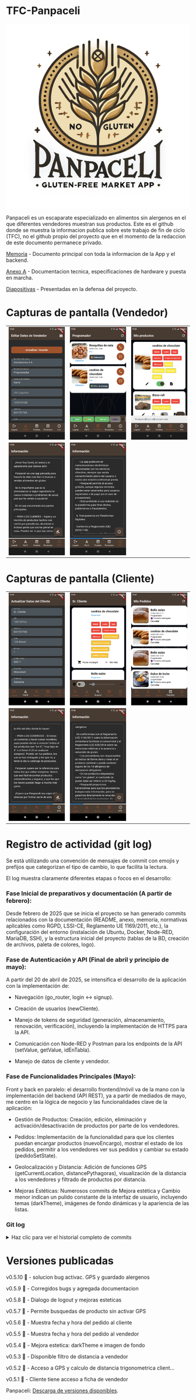 # TFC-Panpaceli

<p align="center">
  <img src="https://github.com/elarreglador/TFC-Panpaceli/blob/main/Img/Logos/Logo.png" alt="Logotipo" width="800" title="Panpaceli">
</p>

Panpaceli es un escaparate especializado en alimentos sin alergenos en el que diferentes vendedores muestran sus productos. Este es el github donde se muestra la informacion publica sobre este trabajo de fin de ciclo (TFC), no el github propio del proyecto que en el momento de la redaccion de este documento permanece privado.

[Memoria](https://github.com/elarreglador/TFC-Panpaceli/blob/main/Memoria/IES%20Abastos.%202024-25.%20Proyecto%20DAM.%207U.%20David%20Moreno%20Bolivar.pdf) - Documento principal con toda la informacion de la App y el backend.

[Anexo A](https://github.com/elarreglador/TFC-Panpaceli/blob/main/Memoria/Anexo%20A.pdf) - Documentacion tecnica, especificaciones de hardware y puesta en marcha.

[Diapositivas](https://github.com/elarreglador/TFC-Panpaceli/blob/main/Memoria/Diapositivas.pdf) - Presentadas en la defensa del proyecto.

# Capturas de pantalla (Vendedor)

<table>
  <tr>
    <td><img src="https://github.com/elarreglador/TFC-Panpaceli/blob/main/Img/Fotos%20y%20capturas/Capturas%20propias/Screenshot_2025-05-19-17-29-00-708_com.example.panpaceli.jpg" alt="" width="200" title="Datos de vendedor"></td>
    <td><img src="https://github.com/elarreglador/TFC-Panpaceli/blob/main/Img/Fotos%20y%20capturas/Capturas%20propias/Screenshot_2025-05-19-17-29-09-819_com.example.panpaceli.jpg" alt="" width="200" title="Listado de pedidos de vendedor"></td>
    <td><img src="https://github.com/elarreglador/TFC-Panpaceli/blob/main/Img/Fotos%20y%20capturas/Capturas%20propias/Screenshot_2025-05-19-17-29-19-043_com.example.panpaceli.jpg" alt="" width="200" title="Listado de productos propios"></td>
  </tr>
  <tr>
    <td><img src="https://github.com/elarreglador/TFC-Panpaceli/blob/main/Img/Fotos%20y%20capturas/Capturas%20propias/Screenshot_2025-05-19-17-29-24-270_com.example.panpaceli.jpg" alt="" width="200" title="Info."></td>
    <td><img src="https://github.com/elarreglador/TFC-Panpaceli/blob/main/Img/Fotos%20y%20capturas/Capturas%20propias/Screenshot_2025-05-19-17-29-30-548_com.example.panpaceli.jpg" alt="" width="200" title="Info."></td>
    <td><img src="" alt="" width="200" title=""></td>
  </tr>
</table>

# Capturas de pantalla (Cliente)

<table>
  <tr>
    <td><img src="https://github.com/elarreglador/TFC-Panpaceli/blob/main/Img/Fotos%20y%20capturas/Capturas%20propias/Screenshot_2025-05-19-17-47-30-770_com.example.panpaceli.jpg" alt="" width="200" title="Datos de cliente"></td>
    <td><img src="https://github.com/elarreglador/TFC-Panpaceli/blob/main/Img/Fotos%20y%20capturas/Capturas%20propias/Screenshot_2025-05-19-17-47-43-810_com.example.panpaceli.jpg" alt="" width="200" title="Listado de productos disponibles"></td>
    <td><img src="https://github.com/elarreglador/TFC-Panpaceli/blob/main/Img/Fotos%20y%20capturas/Capturas%20propias/Screenshot_2025-05-19-17-47-48-038_com.example.panpaceli.jpg" alt="" width="200" title="Listado de pedidos de cliente"></td>
  </tr>
  <tr>
    <td><img src="https://github.com/elarreglador/TFC-Panpaceli/blob/main/Img/Fotos%20y%20capturas/Capturas%20propias/Screenshot_2025-05-19-17-47-54-987_com.example.panpaceli.jpg" alt="" width="200" title="Info."></td>
    <td><img src="https://github.com/elarreglador/TFC-Panpaceli/blob/main/Img/Fotos%20y%20capturas/Capturas%20propias/Screenshot_2025-05-19-17-48-00-891_com.example.panpaceli.jpg" alt="" width="200" title="Info."></td>
    <td><img src="" alt="" width="200" title=""></td>
  </tr>
</table>

# Registro de actividad (git log)

Se está utilizando una convención de mensajes de commit con emojis y prefijos que categorizan el tipo de cambio, lo que facilita la lectura.

El log muestra claramente diferentes etapas o focos en el desarrollo:

### Fase Inicial de preparativos y documentación (A partir de febrero):

Desde febrero de 2025 que se inicia el proyecto se han generado commits relacionados con la documentación (README, anexo, memoria, normativas aplicables como RGPD, LSSI-CE, Reglamento UE 1169/2011, etc.), la configuración del entorno (instalación de Ubuntu, Docker, Node-RED, MariaDB, SSH), y la estructura inicial del proyecto (tablas de la BD, creación de archivos, paleta de colores, logo).

### Fase de Autenticación y API (Final de abril y principio de mayo):

A partir del 20 de abril de 2025, se intensifica el desarrollo de la aplicación con la implementación de:

- Navegación (go_router, login <-> signup).

- Creación de usuarios (newCliente).

- Manejo de tokens de seguridad (generación, almacenamiento, renovación, verificación), incluyendo la implementación de HTTPS para la API.

- Comunicación con Node-RED y Postman para los endpoints de la API (setValue, getValue, idEnTabla).

- Manejo de datos de cliente y vendedor.

### Fase de Funcionalidades Principales (Mayo):

Front y back en paralelo: el desarrollo frontend/móvil va de la mano con la implementación del backend (API REST), ya a partir de mediados de mayo, me centro en la lógica de negocio y las funcionalidades clave de la aplicación:

- Gestión de Productos: Creación, edición, eliminación y activación/desactivación de productos por parte de los vendedores.

- Pedidos: Implementación de la funcionalidad para que los clientes puedan encargar productos (nuevoEncargo), mostrar el estado de los pedidos, permitir a los vendedores ver sus pedidos y cambiar su estado (pedidoSetState).

- Geolocalización y Distancia: Adición de funciones GPS (getCurrentLocation, distancePythagoras), visualización de la distancia a los vendedores y filtrado de productos por distancia.

- Mejoras Estéticas: Numerosos commits de Mejora estética y Cambio menor indican un pulido constante de la interfaz de usuario, incluyendo temas (darkTheme), imágenes de fondo dinámicas y la apariencia de las listas.


### Git log
<details>
  <summary>Haz clic para ver el historial completo de commits</summary>
<pre>
* 9941d4a [David Moreno | 2025-05-28]  (HEAD -> main, origin/main, origin/HEAD) 🔴🐞 Node-red export: Corregido bug de guardado nuevo producto
* 8be5952 [elarreglador | 2025-05-27]  🐞 Bug corregido: Fuerza recarga de searchScreen tras 1a actiavacion GPS
* 0e65894 [elarreglador | 2025-05-24]  🐞 Bug corregido: Filtro de productos por distancia
* 37347fe [David Moreno | 2025-05-22]  (tag: v0.5.10) ✨ Cambio menor: notificacion a vendedor para recarga tras editar producto
* fe797e6 [David Moreno | 2025-05-22]  🐞 Bug corregido: Muestra distancia al vendedor
* 0acf720 [David Moreno | 2025-05-21]  🐞 Bug corregido: Corregido funcionamiento switch GPS
* 2343a44 [David Moreno | 2025-05-21]  ✨ Cambio menor:	Eliminados warnings relativos al theme
* ec8f230 [David Moreno | 2025-05-21]  🔴 Node-red export: Solucionado bug en updateProducto
* f0537fc [David Moreno | 2025-05-21]  🐞 Bug corregido: productFormScreen guarda los alergenos
* e633bc2 [David Moreno | 2025-05-21]  Agregado agradecimiento y propuesta de mejora
* 979de84 [elarreglador | 2025-05-21]  🔥 Borrado: Eliminada pantalla no usada
* 47905e5 [David Moreno | 2025-05-20]  1a Revision del anexo
* 69b82dd [David Moreno | 2025-05-20]  Agregada diapositivas
* 9a3ab53 [David Moreno | 2025-05-20]  2a Revision finalizada
* d8ba6cd [David Moreno | 2025-05-20]  2a Revision finalizada
* add1411 [elarreglador | 2025-05-20]  2a Revision. Estado actual: 2.4.1 Ingresos
* a408849 [David Moreno | 2025-05-19]  📚 Documentación: Revision de la memoria
* 88f8e5a [elarreglador | 2025-05-19]  Revision de documentacion hasta 2.2.1.8 Tablas de alergenos
* cca3ac7 [elarreglador | 2025-05-18]  (tag: v0.5.9) 🎨 Mejora estética: Editados colores de texto
* afd7915 [elarreglador | 2025-05-18]  🐞 Bug corregido: partnerViewScreen muestra mail de vendedor
* d58f4a0 [elarreglador | 2025-05-18]  🐞 Bug corregido: clientViewScreen se muestra mail de cliente
* 958487d [elarreglador | 2025-05-18]  📚 Documentación: Corregido texto en info. screen
* 596edb2 [elarreglador | 2025-05-18]  📚 Documentación: Documentado git log
* 91d4018 [elarreglador | 2025-05-18]  (tag: v0.5.8) 💡 Nueva funcionalidad: Agregado dialogo logout a vendedor
* b564d3b [elarreglador | 2025-05-18]  ✨ Cambio menor: dialogo logout permite cancelar, salir y logout
* a0a023e [elarreglador | 2025-05-18]  💡 Nueva funcionalidad: Agregado dialogo logout
* 8971120 [elarreglador | 2025-05-18]  🎨 Mejora estética: Editados colores de texto en tarjetas orderListScreen
* f2970db [elarreglador | 2025-05-18]  🎨 Mejora estética: Editados colores dependientes del theme
* 0f5662e [elarreglador | 2025-05-18]  (tag: v0.5.7) 💡 Nueva funcionalidad: searchScreen tambien funciona sin activar GPS
* f459f92 [elarreglador | 2025-05-18]  (tag: v0.5.6) 💡 Nueva funcionalidad: Muestra fecha y hora en ordersListScreen
* dcb9b1e [elarreglador | 2025-05-18]  (tag: v0.5.5) 💡 Nueva funcionalidad: Muestra fecha y hora en myOrdersListScreen
* ebdf77e [elarreglador | 2025-05-18]  🎨 Mejora estética: Editado darkTheme para mejor estetica
* 3b61f44 [elarreglador | 2025-05-17]  (tag: v0.5.4) 🎨 Mejora estética: loading de perfil vendedor y cliente muestran imagen de fondo que cambia con el theme
* 8da75f2 [elarreglador | 2025-05-17]  🎨 Mejora estética: Editado darkTheme para mejor estetica
* 6b295ad [elarreglador | 2025-05-17]  🎨 Mejora estética: todos los listados de productos de la app muestran imagen de fondo que cambia con el theme
* b84cc95 [elarreglador | 2025-05-17]  🎨 Mejora estética: orderListScreen muestra imagen de fondo que cambia con el theme
* 26557f5 [elarreglador | 2025-05-17]  📐 Formato y limpieza del código: Comentarios y reubicacion de codigo
* e5039d9 [elarreglador | 2025-05-17]  (tag: v0.5.3) 💡 Nueva funcionalidad: Filtro de distancia
* ad2b6dd [elarreglador | 2025-05-17]  ⚙️ Nueva(s) función(es) GPS: getConfirmadoUsuario(), setConfirmadoUsuario(), getAccesoGPS(), setAccesoGPS(), getFakeLocation()
* a2e9475 [elarreglador | 2025-05-17]  📐 Formato y limpieza del código: Comentarios y reubicacion de codigo
* 014c19c [elarreglador | 2025-05-16]  (tag: v0.5.2) 💡 Nueva funcionalidad: SearchScreen muestra distancia hasta el vendedor
* 5498aa1 [elarreglador | 2025-05-16]  ✨ Cambio menor: Muestra distancia falsa en searchScreen
* 9884459 [elarreglador | 2025-05-16]  ⚙️ Nueva(s) función(es): GPS.distancePythagoras() calcula distancias a partir de posiciones GPS
* 94dffe8 [elarreglador | 2025-05-16]  ✨ Cambio menor: Boton guardar en topBar de editPartnerScreen
* 788f2a0 [elarreglador | 2025-05-16]  💡 Nueva funcionalidad: editPartnerScreen permite geolocalizacion
* b721ca6 [elarreglador | 2025-05-16]  ✨ Cambio menor: Obtenemos la posicion gps a costa de no precargar esa info. Pendiente de corregir
* 68096f2 [elarreglador | 2025-05-16]  ⚙️ Nueva(s) función(es): GPS.getCurrentLocation()
* a72dc61 [elarreglador | 2025-05-16]  ✨ Cambio menor: Boton de geolocalizacion en editPartnerScreen
* c9e2b37 [elarreglador | 2025-05-16]  🐞 Bug corregido: al mostrar el vendedor en el mapa se le ubica segun su direccion, provincia y ciudad en lugar de por el CP
* 420b262 [elarreglador | 2025-05-16]  📜 Nueva(s) clase(s): creado gps.dart con info sobre trigonometria basica
* b600299 [elarreglador | 2025-05-16]  (tag: v0.5.1) 💡 Nueva funcionalidad: Se muestran datos del vendedor al pulsar sobre su nombre en searchScreen
* fbf391c [elarreglador | 2025-05-16]  🟠 Postman export: Nuevo endpoint /panpaceli/listadoProductos devuelve tambien info del vendedor
* 1e10998 [elarreglador | 2025-05-16]  🔴 Node-red export: Nuevo endpoint /panpaceli/listadoProductos devuelve tambien info del vendedor
* 6eaa202 [elarreglador | 2025-05-16]  🔗 Nuevo(s) API REST endpoint(s): navegacion de nombre vendedor en searchScreen a partnerViewScreen
* c01f26b [elarreglador | 2025-05-15]  (tag: v0.5.0) 📐 Formato y limpieza del código: comentarios y ordenado de funciones
* 2420874 [elarreglador | 2025-05-15]  🐞 Bug corregido: searchScreen no queda con roturlo Cargando... en topBar
* cb456e5 [elarreglador | 2025-05-15]  💡 Nueva funcionalidad: myProductListScreen admite recarga de productos
* 46d3873 [elarreglador | 2025-05-15]  💡 Nueva funcionalidad: productFormScreen guarda cambios en productos
* 992bdec [elarreglador | 2025-05-15]  🟠 Postman export: endpoint /panpaceli/updateProducto funcional
* 2b7b976 [elarreglador | 2025-05-15]  🔴 Node red: endpoint /panpaceli/updateProducto funcional
* 2d6d287 [elarreglador | 2025-05-15]  📐 Formato y limpieza del código: Comentado y tabulado
* 98a8e29 [elarreglador | 2025-05-15]  💡 Nueva funcionalidad: productFormScreen carga productos para su edicion
* 55d0ad4 [elarreglador | 2025-05-15]  📅 Creado script para visualizar un calendario de commits
* 5eef8cb [elarreglador | 2025-05-15]  (⎇) Finalizado merge hotFix/estadoPedido
* 90778e5 [elarreglador | 2025-05-15]  (⎇) Previo a merge de hotFix/estadoPedido
* ed4d4e9 [elarreglador | 2025-05-15]  🔴 Node red: endpoint /panpaceli/pedidoSetState corregido y simplificado
* 64fe895 [elarreglador | 2025-05-15]  ✨ Cambio menor: Muestra nombre de cliente en searchScreen
* c0d1556 [elarreglador | 2025-05-15]  (⎇) Inicio hotFix/estadoPedido
* 5e1ea7f [elarreglador | 2025-05-15]  (⎇) Previo hotFix/estadoPedido
* ad477c8 [elarreglador | 2025-05-14]  Carga parcial de datos de producto en productFormScreen
* 920dc68 [elarreglador | 2025-05-14]  Navegacion de myProductsListScrenn a productFormScreen transporta el producto, pendiente importar producto a los campos de texto
* 24e15b8 [elarreglador | 2025-05-14]  🎨 Mejora estética: Nombre comercial en topBar de vendedor en myOrdersListScreen
* a27169a [elarreglador | 2025-05-14]  🎨 Mejora estética: myProductListScreen muestra descripcion de producto en un contenedor
* b388185 [elarreglador | 2025-05-14]  ✨ Cambio menor: Corregido texto de informacion
* f17f971 [elarreglador | 2025-05-14]  💡 Nueva funcionalidad: myProductListScreen permite eliminar productos desactivados
* 634ee01 [elarreglador | 2025-05-14]  🟠 Postman export: endpoint /panpaceli/delProducto funcional
* 208d83a [elarreglador | 2025-05-14]  🔴 Node red: endpoint /panpaceli/delProducto funcional
* 0ade3b9 [elarreglador | 2025-05-14]  💡 Nueva funcionalidad: se puede acceder al perfil del cliente desde cada pedido en myOrderListScreen
* 10cdcdb [elarreglador | 2025-05-14]  🎨 Mejora estética: clientViewScreen muestra un esqueleto de ejemplo con datos fake
* 8c1896c [elarreglador | 2025-05-14]  🟠 Postman export: endpoint /panpaceli/getExplicitValue funcional
* 366b333 [elarreglador | 2025-05-14]  🔴 Node red: endpoint /panpaceli/getExplicitValue funcional
* 1dacfc0 [elarreglador | 2025-05-14]  🔗 Navegación a pantallas:	Navega de nombre usuario en cada pedido de myOrderListScreen a clientViewScreen
* 11485a4 [elarreglador | 2025-05-14]  💡 Nueva funcionalidad: Vendedor puede activar y desactivar sus productos
* 5e9cbb8 [elarreglador | 2025-05-13]  🔴 Node red: endpoint /panpaceli/setProductoActivo funcional
* 88cce69 [elarreglador | 2025-05-13]  📱 pantalla/vista/pagina: Agregado a myProductsListScreen boton que activa y desactiva el producto
* b5a65ef [elarreglador | 2025-05-13]  🎨 Mejora estética: myOrderListScreen separa la primera tarjeta de la barra superior
* 58df0d8 [elarreglador | 2025-05-13]  ✨ Cambio menor: dialogo para confirmar cambio de estado en myOrdersListScreen
* b8755d4 [elarreglador | 2025-05-13]  🎨 Mejora estética: los datos quedan ordenados en la tarjeta
* f4174d1 [elarreglador | 2025-05-13]  💡 Nueva funcionalidad: myOrderListScreen muestra nombre y telefono del cliente, tambien permite llamar
* ca7153c [elarreglador | 2025-05-13]  myOrdersListScreen permite cambiar el estado de los pedidos
* 5166f69 [elarreglador | 2025-05-13]  🟠 Postman export: endpoint /panpaceli/pedidoSetState funcional
* 7037626 [elarreglador | 2025-05-13]  🔴 Node red: endpoint /panpaceli/pedidoSetState funcional
* c3fed30 [elarreglador | 2025-05-13]  ✨ Cambio menor:	myOrderListScreen muestra el nombre del cliente
* c02ba29 [elarreglador | 2025-05-13]  🎨 Mejora estética: Nuevo theme y mejora estetica en navbar de vendedor y cliente
* 035a019 [elarreglador | 2025-05-13]  💡 Nueva funcionalidad: filtro de myOrderListScreen muestra/oculta pedidos cancelados
* ecbd0da [elarreglador | 2025-05-13]  🎨 Mejora estética: myOrdersListScreen y ordersListScreen muestran pedidos cancelados en gris y codigo de colores para los estados
* 22e7f20 [elarreglador | 2025-05-12]  🔴 Node red: endpoint /panpaceli/misEncargosVendedor entrega info del cliente
* 22ba028 [elarreglador | 2025-05-12]  🚨 Corregidos warnings
* 1e01b8a [elarreglador | 2025-05-12]  🔥 Borrado: Eliminado boton de filtro de ultimos 10 dias
* b187321 [elarreglador | 2025-05-12]  ✨ Cambio menor: filtro para el vendedor segun estado de pedidos en myOrdersListScreen funciona mejor
* 09ce55d [elarreglador | 2025-05-12]  💡 Nueva funcionalidad: filtro para el vendedor segun estado de pedidos en myOrdersListScreen
* 1bfc5b6 [elarreglador | 2025-05-12]  📱 pantalla/vista/pagina: myOrderListScreen muestra los pedidos que tiene el vendedor
* 542198d [elarreglador | 2025-05-12]  🟠 Postman export: endpoint /panpaceli/misEncargosVendedor funcional
* 77d4cae [elarreglador | 2025-05-12]  🔴 Node red: endpoint /panpaceli/misEncargosVendedor funcional
* 8bce515 [elarreglador | 2025-05-12]  💡 Nueva funcionalidad: Boton logout en navbar de cliente y vendedor
* 94c1b62 [elarreglador | 2025-05-12]  📚 Documentación: Comentado codigo en navbar de cliente y vendedor
* 1203864 [elarreglador | 2025-05-12]  📱 pantalla/vista/pagina: myOrdersListScreen basica
* 6aa9d66 [elarreglador | 2025-05-12]  🐞 Bug corregido: no hay parpadeo al cargar datos del vendedor
* 72dd11f [elarreglador | 2025-05-12]  ✨ Cambio menor: Se muestra barra de carga en editClientScreen
* 8ffbba4 [elarreglador | 2025-05-12]  📚 Documentación: Agrego comentarios a editPartnerScreen
* 1d190ee [elarreglador | 2025-05-12]  💡 Nueva funcionalidad: al tirar hacia abajo recarga orderListScreen
* 52145dd [elarreglador | 2025-05-12]  💡 Nueva funcionalidad: Boton de recarga en orderListScreen
* 7831bf5 [elarreglador | 2025-05-12]  🐞 Bug corregido: Solucionado problema que impedia cancelar pedido por parte de cliente
* 0fe9eaf [elarreglador | 2025-05-12]   🎨 Mejora estética: Al leer el apartado legal o acerca se muestra barra de desplazamiento
* 6063793 [elarreglador | 2025-05-12]  📐 Formato y limpieza: Retirado codigo inutil y mejorada apariencia de la pantalla
* abf1e2e [elarreglador | 2025-05-12]  🟠 Postman export: endpoint /panpaceli/estadoPedidos
* 6cd59e2 [elarreglador | 2025-05-12]  🔴 Node red: endpoint /panpaceli/estadoPedido funcional
* 31e863b [elarreglador | 2025-05-12]  🅧  OrderScreen permite cancelar pedidos
* a18f940 [elarreglador | 2025-05-11]  🧿 orderListScreen muestra el estado del pedido
* ce10a6a [elarreglador | 2025-05-11]  📱 pantalla/vista/pagina: orderListScreen muestra pedios reales
* fd5e58f [elarreglador | 2025-05-11]  🔴 Node red: endpoint /panpaceli/misEncargosCliente agrega un objeto vendedor
* efad1f6 [elarreglador | 2025-05-11]  📱 pantalla/vista/pagina: order_list_screen simula tener pedidos
* 897057b [elarreglador | 2025-05-11]  🔴 Node red: endpoint /panpaceli/misEncargosCliente agrega un objeto producto
* 16db0e3 [elarreglador | 2025-05-11]  🟠 Postman export: endpoint /panpaceli/misEncargosCliente
* ae53685 [elarreglador | 2025-05-11]  🔴 Node red: endpoint /panpaceli/misEncargosCliente funcional
* ea6e58e [elarreglador | 2025-05-11]  (tag: v0.4.0) 💡 Nueva funcionalidad: El usuario ya puede encargar productos
* ee93c85 [elarreglador | 2025-05-11]  🟠 Postman export: endpoint /panpaceli/nuevoEncargo
* f22ec38 [elarreglador | 2025-05-11]  🔴 Node red: endpoint /panpaceli/nuevoEncargo funcional
* 1bc5272 [elarreglador | 2025-05-11]  Ventana de confirmacion de encargo
* b4acee9 [elarreglador | 2025-05-11]  📱 pantalla/vista/pagina: searchScreen muestra todos los productos
* 08c87a0 [elarreglador | 2025-05-11]  📐 Formato y limpieza del código: Macrocomenteario
* 58e3b29 [elarreglador | 2025-05-11]  🟠 Postman export: endpoint /panpaceli/listaProductos
* 7583529 [elarreglador | 2025-05-11]  🔴 Node red: endpoint /panpaceli/listaProductos funcional
* 9698c17 [elarreglador | 2025-05-10]  aviso en myProductsListScreen en caso de que el vendedor no tenga productos
* 2558c21 [elarreglador | 2025-05-10]  🐞 Bug corregido: Solucionado problema que impedia agregar datos de vendedor al crear usuario
* bb0801c [elarreglador | 2025-05-10]  🎨 Mejora estética: Agrego logo y espaciado en login y signup
* 9a58df8 [elarreglador | 2025-05-10]  🎨 Mejora estética: indicador de carga hasta que edit_partner_screen carga datos
* 15cd557 [elarreglador | 2025-05-10]  🔥 Borrado: Eliminado aboutScreen, tambien en go_router
* 2275d76 [elarreglador | 2025-05-10]  ⚖️  Pantalla Legal y Acerca funcionales
* 5ca7baf [elarreglador | 2025-05-10]  🔴🐞 Node-red export: endpoint /panpaceli/newProducto guarda los alergenos
* 2326b68 [elarreglador | 2025-05-10]  ✨ Cambio menor: obtiene listado de productos en myProductsListScreen
* 1046bbf [elarreglador | 2025-05-10]  ✨ Cambio menor: Simula ok listado de productos en myProductsListScreen
* 867e39e [elarreglador | 2025-05-10]  🔴🐞 Node-red export: endpoint /panpaceli/newProducto guarda los alergenos
* 8ba98af [elarreglador | 2025-05-10]  🔴 Node-red export: endpoint /panpaceli/misProductos devuelve info de alergenos
* 43c5d0e [elarreglador | 2025-05-10]  🟠 Postman export: endpoint /panpaceli/misProductos
* bec143c [elarreglador | 2025-05-10]  🔴 Node-red export: endpoint /panpaceli/misProductos
* b121848 [elarreglador | 2025-05-10]  (⎇) Finalizado merge feature/crearProductos
* 044ffd6 [elarreglador | 2025-05-10]  🐞 Bug corregido: guarda el nombre del producto y regresa a la lista de productos
* a31f198 [elarreglador | 2025-05-10]  💾 Almacenamiento:	ya se guardan nuevos productos en la BD
* 4ca0c8a [elarreglador | 2025-05-10]  🟠 Postman export: endpoint /panpaceli/newProducto
* 05f473c [elarreglador | 2025-05-10]  🔴 Node-red export: endpoint /panpaceli/newProducto
* d991a7d [elarreglador | 2025-05-09]  🟠 Postman export: Nuevo endpoint /panpaceli/newProducto
* c60c712 [elarreglador | 2025-05-09]  🔴 Node-red export: Nuevo endpoint /panpaceli/newProducto
* 43ebf86 [elarreglador | 2025-05-09]  🎨 diseño: finalizado product_form_screen a falta de logica
* a8fc394 [elarreglador | 2025-05-09]  🔗 Navegación a pantallas: MyProductsListScreen -> ProductFormScreen
* cffc0c4 [elarreglador | 2025-05-09]  (⎇) Inicio feature/crearProductos
* cb0ef44 [elarreglador | 2025-05-09]  (⎇) Previo feature/crearProductos
*   2efab50 [elarreglador | 2025-05-09]  Merge branch 'docs/newInfo'
|\  
| * b5c6282 [elarreglador | 2025-05-09]  (⎇) Previo a merge de docs/newInfo
| * 7ce8669 [David Moreno | 2025-05-08]  Agregada nueva informacion por parte de Asier
* | ef2f6df [elarreglador | 2025-05-09]  (⎇) Finalizado merge feature/splashScreen
* | 932572b [elarreglador | 2025-05-09]  🐞 Bug corregido: Navegacion de Splash screen para clientes
* | eddec92 [elarreglador | 2025-05-09]  📱 pantalla/vista/pagina: splash_screen funcional
* | c2d6086 [elarreglador | 2025-05-09]  🎨 Mejora estética: cambios en logo
* | e61a24f [elarreglador | 2025-05-09]  generado splashScreen minima y parte de la imagen que contendra
* | 698eb78 [elarreglador | 2025-05-09]  (⎇) Inicio feature/splashScreen
* | 9f1e713 [elarreglador | 2025-05-08]  ✨ Cambio menor: Reemplazado icono de editPartnerScreen en partnerNavBar
* | 72071c8 [elarreglador | 2025-05-08]  🔗 Navegación a pantallas: El vendedor puede navegar entre diferentes pantallas con un navBar
* | 140776e [elarreglador | 2025-05-07]  Navegacion de vendedor en curso
* | d8358b8 [elarreglador | 2025-05-06]  🔗 Navegación a pantallas: El cliente puede navegar entre diferentes pantallas con un navBar
|/  
* 2fc1a4a [elarreglador | 2025-05-06]  ✨ Cambio menor: Carga de datos en edit_partner_screen  y agregada mas resolucion a coordenadas en la BD (de 9,6 a 10,7)
* c19911f [elarreglador | 2025-05-05]  ✨ Cambio menor: Se recupera la info de cliente en edit_client_screen
* d3798ba [elarreglador | 2025-05-05]  ⚙️ Nueva(s) función(es): idEnTabla()
* 8c26f5c [elarreglador | 2025-05-05]  🟠 Postman export: /panpaceli/idEnTabla funcional
* 9b9d09f [elarreglador | 2025-05-05]  🔴 Node-red: endpoint /idEnTabla funcional
* 948cc52 [elarreglador | 2025-05-05]  🔴🐞 Node-red: endpoint newVendedor funcional y setValueInt entiende Strings vacios = 0
* 11e7306 [elarreglador | 2025-05-05]  💾 Almacenamiento: Guarda los datos de cliente y vendedor a traves de la API
* 9fcaa92 [elarreglador | 2025-05-05]  🐞 Bug corregido: Eliminado mail de pantalla edit_client_screen
* fc354aa [elarreglador | 2025-05-05]  🔴🐞 Node-red: corregido endpoint /setValueInt
* fdef37c [David Moreno | 2025-05-05]  Nodered: endpoint newVendedor
* f2a4737 [elarreglador | 2025-05-04]  ✨ Cambio menor: Actualiza datos de cliente
* ca12051 [elarreglador | 2025-05-04]  🔴 Node-red: Eliminado nodo /setValue en favor de /setValueString y /setValueInt
* 14dbd37 [elarreglador | 2025-05-04]  ⚙️ Nueva(s) función(es): reemplazado api_service.setValue() por .setValueString y .setValueInt
* 39b336b [elarreglador | 2025-05-04]  🔴 Node-red: Los token duran 7 dias
* 6da9191 [elarreglador | 2025-05-04]  🔴🐞 Node-red: Solucionado fallo en endpoint setValue
* 1d481b6 [elarreglador | 2025-05-04]  📐 Formato y limpieza del código: Eliminado auth_service.updateToken(), deshabilitado warning de print(), activado flutter_lints (buenas practicas)
* 58ea289 [elarreglador | 2025-05-03]  🔴 Node-red: Renombrados nodos debug importantes
* 9b44fb1 [elarreglador | 2025-05-03]  Memoria: corregido ssh para node-red
* ad1a69e [elarreglador | 2025-05-03]  🔥 Solucionado fallo de falta de memoria swap por corte electrico masivo
* 1b430af [elarreglador | 2025-05-03]  Anexo: memoria swap tras reinicio
* 25afcdd [elarreglador | 2025-05-03]  ⚙️ Nueva(s) función(es): api_service.newCliente
* 7bbd670 [elarreglador | 2025-05-03]  🟠 Postman export: /panpaceli/newCliente funcional
* 1c84496 [elarreglador | 2025-05-03]  🔴 Node-red: endpoint /panpaceli/newCliente funcional
* 5b50f9a [elarreglador | 2025-05-03]  ⚙️ función(es): retirado api_service.setVendedor() en favor de api_service.setData()
* 06330e4 [elarreglador | 2025-05-03]  ⚙️ Nueva(s) función(es): api_service.getValue() y api_service.getJson()
* c271d22 [elarreglador | 2025-05-03]  🐞 Bug corregido: Ya se pueden leer cajas de texto en tema oscuro
* 6900788 [elarreglador | 2025-04-30]  ⚙️ Nueva(s) función(es): api_service.getValue
* bc4e636 [elarreglador | 2025-04-28]  📷 Multimedia:Generado wallpaper
* d8670d5 [elarreglador | 2025-04-28]  ✨ Cambio menor: Modo loading
* 407f564 [elarreglador | 2025-04-28]  📱 pantalla/vista/pagina: Hay acceso a EditPartnerScreen
* 2954930 [elarreglador | 2025-04-28]  🎨 Aplicado theme (orange)
* b21eccc [elarreglador | 2025-04-28]  🎨 Aplicado theme
* b6bee72 [elarreglador | 2025-04-27]  📱 pantalla/vista/pagina: Hay acceso a EditClientScreen
* c92414f [elarreglador | 2025-04-26]  🛡️  Seguridad: securizado endpoint /panpaceli/setValue
* 29fff33 [elarreglador | 2025-04-26]  🔴 Node-red: endpoint /panpaceli/setValue funcional
* 0b9cd49 [elarreglador | 2025-04-26]  🛡️ Seguridad: Notificacion consulta maliciosa en endpoint /panpaceli/consulta
* b2cda73 [elarreglador | 2025-04-26]  🛡️  Aplicado filtro de consultas al endpoint /panpaceli/consulta
* 380c1bb [elarreglador | 2025-04-26]  🔴 Node-red: endpoint /panpaceli/consulta funcional
* 34060fc [elarreglador | 2025-04-26]  🛒 Se registra en BD si el usuario es vendedor o cliente
* e6260c5 [elarreglador | 2025-04-25]  🔴 Node-red: endpoint /panpaceli/setVendedor funcional
* e33877e [elarreglador | 2025-04-25]  🐞 Bug corregido: se contrasta en la renovacion del token que exista el usuario en la BD
* 2282109 [elarreglador | 2025-04-24]  ⛏ En curso: endpoint de setVendedor
* a01b49e [elarreglador | 2025-04-24]  📚 Documentación: Info visual del token en la memoria
* cd7f9a5 [elarreglador | 2025-04-24]  🐞 Bug corregido: el token ya no se autoreferencia
* 058d0b8 [elarreglador | 2025-04-24]  🔴 Node-red funcion verificar token
* 0ac2ee0 [elarreglador | 2025-04-24]  ⚠️  Evitamos warning: subimos ndkVersion a 27.0.12077973 en directorio android
* 18418cd [elarreglador | 2025-04-24]  📐 Formato y limpieza del código: Comentados varios prints de debug
* 65b1c77 [elarreglador | 2025-04-24]  🔑 Al abrir la app se renueva el token, 🔴 Node-red export , 🟠 Postman export
* a9244dd [elarreglador | 2025-04-23]  🔴 Node-red /panpaceli/updateToken, mejora estetica
* 2e2b04c [elarreglador | 2025-04-23]  🔴 Node-red /panpaceli/updateToken , 🟠 Postman: verifica updateToken
* ec23381 [elarreglador | 2025-04-23]  Anexo: agregado software de mirroring
* 2baea3a [elarreglador | 2025-04-23]  (tag: v0.3.0) Memoria: Ampliacion de los puntos 3 y 4
* 75cc58c [elarreglador | 2025-04-23]  🐞 Bug corregido: no se muestra momentaneamente la pantalla de login si hay un token valido
* 91995d8 [elarreglador | 2025-04-23]  🐞 Bug corregido: Ya se reconoce el token almacenado en el terminal al abrir la App
* 871eee4 [elarreglador | 2025-04-22]  🐞 Bug corregido: Node-red time_sec se reconoce
* a6fe10f [elarreglador | 2025-04-22]  🔴 Node-red, duracion de token (time_sec) como variable de entorno
* 39225a5 [elarreglador | 2025-04-22]  🔑 login y singUp finalizados, token disponible
* 589de78 [elarreglador | 2025-04-22]  🔑 Al abrir la app busca el token guardado
* 5b33931 [elarreglador | 2025-04-22]  📜 Nueva(s) clase(s): AuthHelper singleton para el token
* ef7e8c9 [elarreglador | 2025-04-22]  🔑 Al hacer login recibimos el token
* 6527959 [elarreglador | 2025-04-22]  🔴 Node-red envia token si mail+hash=ok, 🟠 Postman verifica funcionamiento de node-red
* a07c3c6 [elarreglador | 2025-04-22]  ⚙️ Generado archivo config.dart con ruta del server
* 078a150 [elarreglador | 2025-04-22]  🔒 La APP acepta SIEMPRE certificados autofirmados, node-red solo por https
* cc28ff2 [elarreglador | 2025-04-22]  🔒 La API funciona ahora bajo cifrado https
* 1a7cee4 [elarreglador | 2025-04-21]  📨 Verificar mail valido en signup antes de enviar
* e4acbfe [elarreglador | 2025-04-21]  🗝️ la App recibe el salt desde la API
* 0833e23 [elarreglador | 2025-04-21]  📤 Agrego exportaciones de node-red y postman
* 7c425e4 [elarreglador | 2025-04-21]  📚 Anexo: cambios en BD
* f1030dc [elarreglador | 2025-04-21]  ✨ Cambio menor: Sube el hash en lugar del passwd
* f213ac4 [elarreglador | 2025-04-20]  🎲 Se genera un salt aleatorio en el registro
* 3662cbb [elarreglador | 2025-04-20]  👤 Se pueden crear nuevos usuarios
* 92ff9ca [elarreglador | 2025-04-20]  🎀 Retirada cinta roja de debug en esquina sup. izq.
* 41950ae [elarreglador | 2025-04-20]  ✨ .gitignore:	ya no sube elementos no necesarios a github
* 508f069 [elarreglador | 2025-04-20]  😄 Ya tenemos icono en la app
* e23c036 [elarreglador | 2025-04-20]  ⤵️  Actualizacion de dependencias
* 8faaa22 [elarreglador | 2025-04-20]  🧭 go_router instalado y navegacion bidireccional login <-> singin
* e4b93a2 [elarreglador | 2025-04-20]  📂 Estructura de archivos: ajustado a convencion, directorios en minuscula
* 85204de [elarreglador | 2025-04-20]  📱 pantalla/vista/pagina: Pantalla de inicio -> loginScreen
* ea1049a [elarreglador | 2025-04-20]  🎉 Primera pantalla funcional
* e02b5d2 [elarreglador | 2025-04-20]  📂 Creacion de structura de archivos
* bd4889a [elarreglador | 2025-04-19]  🚀 Primera compilacion funcional
* e31cb49 [elarreglador | 2025-04-19]  🎉 Primer commit de la app!
* 12a1e05 [elarreglador | 2025-04-19]  Nuevo archivo: backup BD panpaceli
* 24a8652 [elarreglador | 2025-04-19]  Anexo: BD panpaceli creada y con backup
* e07d47d [elarreglador | 2025-04-19]  Anexo: node-red + MariaDB comunicados
* 60789ea [elarreglador | 2025-04-19]  Anexo: MariaDB y creacion memoria virtual
* 920a47c [elarreglador | 2025-04-18]  Anexo: Personalizacion de terminal remoto en servidor
* 314cc92 [elarreglador | 2025-04-18]  Anexo: instalacion node-red
* 271f8f5 [elarreglador | 2025-04-17]  Descripcion de instalacion de ubuntu, docker, y node-red
* 52a8682 [elarreglador | 2025-04-17]  📜 Nuevo documento: Anexo
* 1357c04 [David Moreno | 2025-04-15]  📚 Documentación: Ampliacion del readme
* 5bc3bec [elarreglador | 2025-04-15]  2.3.1 Fases
* bc84fa0 [elarreglador | 2025-04-15]  📑 Recursos: Creado archivo de claves y agregado a .gitignore
* 6636c6a [David Moreno | 2025-04-14]  Revision ortografica
* f1dc073 [David Moreno | 2025-04-14]  Agregado visual de las tablas de la BD
* 83ef2c1 [David Moreno | 2025-04-14]  Codigo sql para creacion BD
* 04bc560 [elarreglador | 2025-04-14]  Inicio revision tablas y creacion codigo sql de creacion
* 58e32ed [elarreglador | 2025-04-13]  2.2 Estructura de proyecto, 2.2.1 Base de datos, revision ortografica
* ca9614e [elarreglador | 2025-04-13]  Primer borrador de BD e inclusion en la memoria
* 29eea54 [elarreglador | 2025-04-13]  Avance en la BD, mejora de aspecto en 2.2.2 Arbol de pantallas, creado texto legal
* 40501f6 [elarreglador | 2025-04-12]  Otro avance en BD y agregado Node-Red a soft destacado
* ea0e46c [elarreglador | 2025-04-11]  Avance en la BD
* 10e97c3 [elarreglador | 2025-04-09]  Inicio plantilla alergenos
* e2f2d3c [elarreglador | 2025-04-08]  2.2.4 Flujo de trabajo de la app: avanzo en la descripcion y maquetacion parcial de la BD
* 1682fab [elarreglador | 2025-04-07]  Inicio 2.2.4 Flujo de trabajo de la app
* becb7e7 [elarreglador | 2025-04-07]  Agregada valoracion de vendedores y clientes
* 26585a4 [elarreglador | 2025-04-06]  Dedicatoria
* aaa7e3e [elarreglador | 2025-04-05]  Finalizado agradecimientos
* c116853 [elarreglador | 2025-04-05]  Finalizado apartado 2.3 Planificación de la ejecución
* 78fb95e [elarreglador | 2025-04-05]  Finalizado apartado 2.1 Recopilación de información
* fe2b870 [elarreglador | 2025-04-05]  (tag: v0.2.0) Finalizado apartado 2.5 Normativa aplicable
* 3b2ee46 [elarreglador | 2025-04-05]  Reglamento (UE) 2019/1150 sobre equidad y transparencia en plataformas digitales.
* b69be4c [elarreglador | 2025-04-05]  (tag: v0.1.0) Finalizada documentacion Ley 34/2002
* eda86ab [elarreglador | 2025-04-01]  Edicion parcial de la ley 34/2002 (LSSI-CE)
* b40260c [elarreglador | 2025-03-29]  Ley Orgánica 3/2018 que adapta el RGPD a la normativa española
* 8d523ca [elarreglador | 2025-03-29]  reorganizacion de documentacion legal
* 114c98e [elarreglador | 2025-03-29]  Reglamento General de Protección de Datos (RGPD)
* a1f58a9 [elarreglador | 2025-03-28]  Retirada Normativa > Ley 17/2011 por no aplicar a este proyecto
* 6f23948 [elarreglador | 2025-03-28]  Normmativa > Reglamento (UE) 828/2014
* 7a6a29c [elarreglador | 2025-03-28]  Ampliada identificacion de producto
* 4fe0fac [elarreglador | 2025-03-27]  Finalizada revision de Reglamento (UE) 1169/2011
* 5ff34d6 [David Moreno | 2025-03-26]  Descargado reglamento UE 1169/2011
* 345e0c5 [David Moreno | 2025-03-26]  borrado test.txt
* 2f7f04e [David Moreno | 2025-03-26]  Verificando conexion desde nuevo equipo
* afe9a45 [elarreglador | 2025-03-24]  Arbol de pantallas
* 7b886f2 [elarreglador | 2025-03-22]  Actualizada documentacion PFC
* 7391654 [elarreglador | 2025-03-14]  Agrego readme.md para github
* 067676b [elarreglador | 2025-03-14]  Ya tengo tutor del TFC 😊
* 3956ae5 [elarreglador | 2025-03-14]  finalizada descripcion tabla vendedores
* fb60873 [elarreglador | 2025-03-12]  descripcion de la tabla vendedores creada y pendiente de finalizar
* b4bef6c [elarreglador | 2025-03-12]  Tabla usuarios creada
* 7e8436b [elarreglador | 2025-03-10]  Normativa aplicable tanto a nivel nacional como europeo
* 955da4c [elarreglador | 2025-03-07]  Agregados algunos gastos a la tabla en 2.4.2 Gastos
* 517de3c [elarreglador | 2025-03-07]  Finalizada descripcion de cada pantalla
* d69da14 [elarreglador | 2025-03-06]  Arbol de pantallas y descripcion de pantallas
* 99ca3a2 [elarreglador | 2025-03-06]  Inicio arbol de pantallas
* 2301c59 [elarreglador | 2025-03-05]  Agrego gastos e ingresos de forma parcial y la descripcion del proyecto
* 3cdab86 [elarreglador | 2025-03-03]  📐 Formato del documento: Fases segun instrucciones.
* 40e9b2b [elarreglador | 2025-03-03]  📐 Formato del documento: Ajustes segun instrucciones (parcial)
* 9510d6d [elarreglador | 2025-03-03]  🏗️ Arquitectura: Cambio de directorios y agregado recurso de tipografia
* 31cb15f [elarreglador | 2025-03-03]  🔤 Cambio de nombre: Estandarizado del nombre de la memoria
* f442c7d [elarreglador | 2025-02-28]  🎨 Creada paleta de colores
* d4fbce1 [elarreglador | 2025-02-28]  📷 Multimedia: Agregadas imagenes logotipo y cabecera de la memoria
* c5eeaac [elarreglador | 2025-02-28]  📜 Creado archivo de la memoria
* 30e6166 [elarreglador | 2025-02-28]  🔥 Eliminando Entregado del control de versiones
* 4751df4 [elarreglador | 2025-02-28]  📚 Documentacion: Agregados preparativos
* 2e28fb0 [elarreglador | 2025-02-28]  🎉 Primer commit!
</pre>
</details>


# Versiones publicadas

 v0.5.10 🔖 - solucion bug activac. GPS y guardado alergenos

 v0.5.9 🔖 - Corregidos bugs y agregada documentacion

 v0.5.8 🔖 - Dialogo de logout y mejoras esteticas

 v0.5.7 🔖 - Permite busquedas de producto sin activar GPS

 v0.5.6 🔖 - Muestra fecha y hora del pedido al cliente

 v0.5.5 🔖 - Muestra fecha y hora del pedido al vendedor

 v0.5.4 🔖 - Mejora estetica: darkTheme e imagen de fondo

 v0.5.3 🔖 - Disponible filtro de distancia a vendedor

 v0.5.2 🔖 - Acceso a GPS y calculo de distancia trigonometrica client…

 v0.5.1 🔖 - Cliente tiene acceso a ficha de vendedor

Panpaceli: [Descarga de versiones disponibles](https://github.com/elarreglador/TFC-Panpaceli/tree/main/Historial%20APK).

